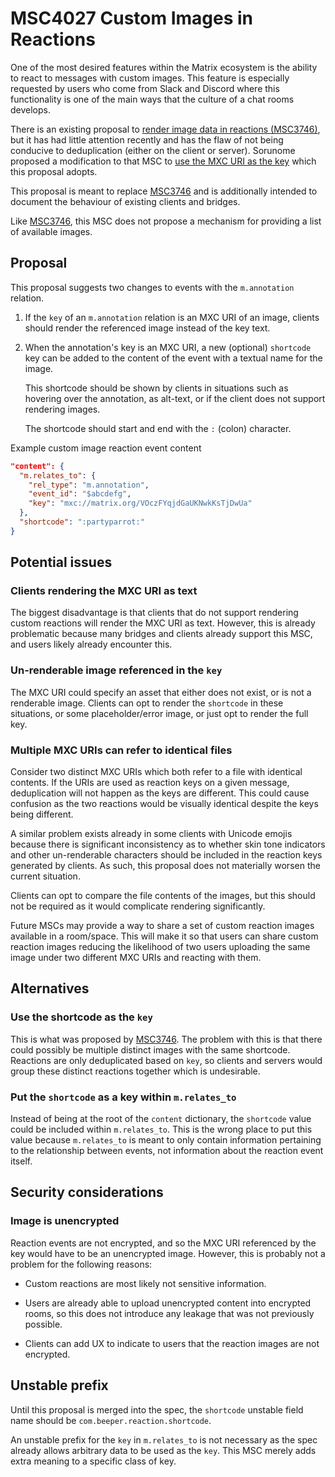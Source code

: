 # MSC4027 Custom Images in Reactions

One of the most desired features within the Matrix ecosystem is the ability to
react to messages with custom images. This feature is especially requested by
users who come from Slack and Discord where this functionality is one of the
main ways that the culture of a chat rooms develops.

There is an existing proposal to
[render image data in reactions (MSC3746)](https://github.com/matrix-org/matrix-spec-proposals/pull/3746/),
but it has had little attention recently and has the flaw of not being conducive
to deduplication (either on the client or server). Sorunome proposed a
modification to that MSC to
[use the MXC URI as the key](https://github.com/matrix-org/matrix-spec-proposals/pull/3746/files#r866285147)
which this proposal adopts.

This proposal is meant to replace
[MSC3746](https://github.com/matrix-org/matrix-spec-proposals/pull/3746/) and is
additionally intended to document the behaviour of existing clients and bridges.

Like
[MSC3746](https://github.com/matrix-org/matrix-spec-proposals/pull/3746/), this
MSC does not propose a mechanism for providing a list of available images.

## Proposal

This proposal suggests two changes to events with the `m.annotation` relation.

1. If the `key` of an `m.annotation` relation is an MXC URI of an image, clients
   should render the referenced image instead of the key text.

2. When the annotation's key is an MXC URI, a new (optional) `shortcode` key can
   be added to the content of the event with a textual name for the image.

   This shortcode should be shown by clients in situations such as hovering over
   the annotation, as alt-text, or if the client does not support rendering
   images.

   The shortcode should start and end with the `:` (colon) character.

Example custom image reaction event content

```json
"content": {
  "m.relates_to": {
    "rel_type": "m.annotation",
    "event_id": "$abcdefg",
    "key": "mxc://matrix.org/VOczFYqjdGaUKNwkKsTjDwUa"
  },
  "shortcode": ":partyparrot:"
}
```

## Potential issues

### Clients rendering the MXC URI as text

The biggest disadvantage is that clients that do not support rendering custom
reactions will render the MXC URI as text. However, this is already problematic
because many bridges and clients already support this MSC, and users likely
already encounter this.

### Un-renderable image referenced in the `key`

The MXC URI could specify an asset that either does not exist, or is not a
renderable image. Clients can opt to render the `shortcode` in these situations,
or some placeholder/error image, or just opt to render the full key.

### Multiple MXC URIs can refer to identical files

Consider two distinct MXC URIs which both refer to a file with identical
contents. If the URIs are used as reaction keys on a given message,
deduplication will not happen as the keys are different. This could cause
confusion as the two reactions would be visually identical despite the keys
being different.

A similar problem exists already in some clients with Unicode emojis because
there is significant inconsistency as to whether skin tone indicators and other
un-renderable characters should be included in the reaction keys generated by
clients. As such, this proposal does not materially worsen the current
situation.

Clients can opt to compare the file contents of the images, but this should not
be required as it would complicate rendering significantly.

Future MSCs may provide a way to share a set of custom reaction images available
in a room/space. This will make it so that users can share custom reaction
images reducing the likelihood of two users uploading the same image under two
different MXC URIs and reacting with them.

## Alternatives

### Use the shortcode as the `key`

This is what was proposed by
[MSC3746](https://github.com/matrix-org/matrix-spec-proposals/pull/3746/). The
problem with this is that there could possibly be multiple distinct images with
the same shortcode. Reactions are only deduplicated based on `key`, so clients
and servers would group these distinct reactions together which is undesirable.

### Put the `shortcode` as a key within `m.relates_to`

Instead of being at the root of the `content` dictionary, the `shortcode` value
could be included within `m.relates_to`. This is the wrong place to put this
value because `m.relates_to` is meant to only contain information pertaining to
the relationship between events, not information about the reaction event
itself.

## Security considerations

### Image is unencrypted

Reaction events are not encrypted, and so the MXC URI referenced by the key
would have to be an unencrypted image. However, this is probably not a problem
for the following reasons:

- Custom reactions are most likely not sensitive information.

- Users are already able to upload unencrypted content into encrypted rooms, so
  this does not introduce any leakage that was not previously possible.

- Clients can add UX to indicate to users that the reaction images are not
  encrypted.

## Unstable prefix

Until this proposal is merged into the spec, the `shortcode` unstable field name
should be `com.beeper.reaction.shortcode`.

An unstable prefix for the `key` in `m.relates_to` is not necessary as the spec
already allows arbitrary data to be used as the `key`. This MSC merely adds
extra meaning to a specific class of key.
